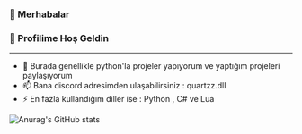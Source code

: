 ### 👋 Merhabalar
### 👋 Profilime Hoş Geldin
------------------------------------------------

- 🔭 Burada genellikle python'la projeler yapıyorum ve yaptığım projeleri paylaşıyorum
- 📫 Bana discord adresimden ulaşabilirsiniz : quartzz.dll
- ⚡ En fazla kullandığım diller ise : Python , C# ve Lua  

![Anurag's GitHub stats](https://github-readme-stats.vercel.app/api?username=QuartzzDev&show_icons=true&theme=transparent)
